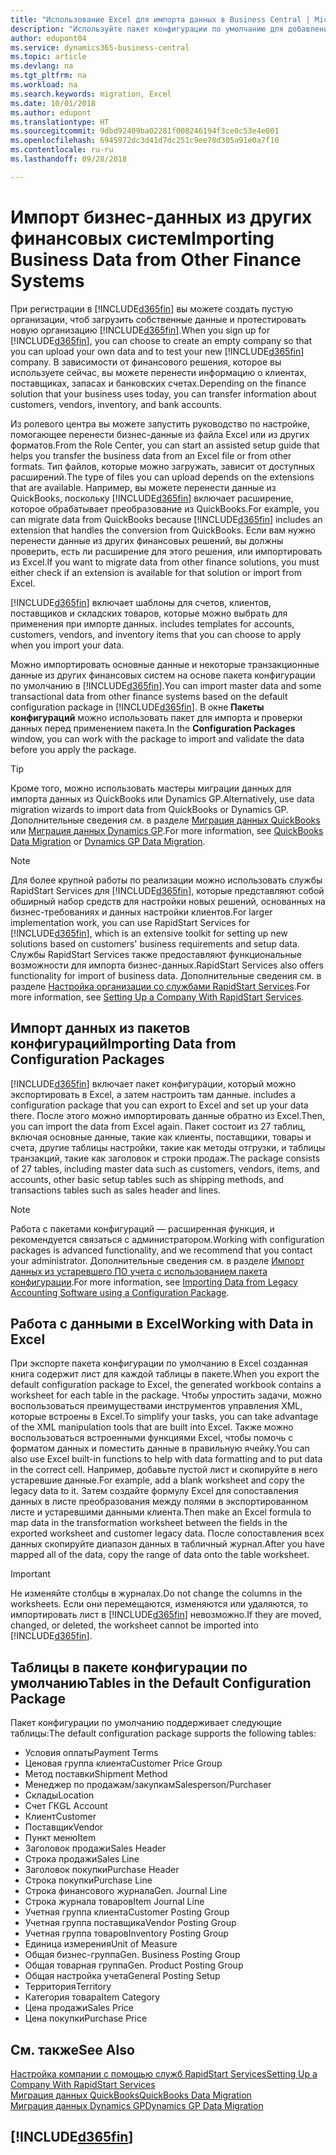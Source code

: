 ```yaml
---
title: "Использование Excel для импорта данных в Business Central | Microsoft Docs"
description: "Используйте пакет конфигурации по умолчанию для добавления данных в Excel и импорта данных обратно в Business Central."
author: edupont04
ms.service: dynamics365-business-central
ms.topic: article
ms.devlang: na
ms.tgt_pltfrm: na
ms.workload: na
ms.search.keywords: migration, Excel
ms.date: 10/01/2018
ms.author: edupont
ms.translationtype: HT
ms.sourcegitcommit: 9dbd92409ba02281f008246194f3ce0c53e4e001
ms.openlocfilehash: 6945972dc3d41d7dc251c9ee70d305a91e0a7f10
ms.contentlocale: ru-ru
ms.lasthandoff: 09/28/2018

---
```

# <a name="importing-business-data-from-other-finance-systems"></a><span data-ttu-id="27f0f-103">Импорт бизнес-данных из других финансовых систем</span><span class="sxs-lookup"><span data-stu-id="27f0f-103">Importing Business Data from Other Finance Systems</span></span>
<span data-ttu-id="27f0f-104">При регистрации в [!INCLUDE[d365fin](includes/d365fin_md.md)] вы можете создать пустую организации, чтоб загрузить собственные данные и протестировать новую организацию [!INCLUDE[d365fin](includes/d365fin_md.md)].</span><span class="sxs-lookup"><span data-stu-id="27f0f-104">When you sign up for [!INCLUDE[d365fin](includes/d365fin_md.md)], you can choose to create an empty company so that you can upload your own data and to test your new [!INCLUDE[d365fin](includes/d365fin_md.md)] company.</span></span> <span data-ttu-id="27f0f-105">В зависимости от финансового решения, которое вы используете сейчас, вы можете перенести информацию о клиентах, поставщиках, запасах и банковских счетах.</span><span class="sxs-lookup"><span data-stu-id="27f0f-105">Depending on the finance solution that your business uses today, you can transfer information about customers, vendors, inventory, and bank accounts.</span></span>  

<span data-ttu-id="27f0f-106">Из ролевого центра вы можете запустить руководство по настройке, помогающее перенести бизнес-данные из файла Excel или из других форматов.</span><span class="sxs-lookup"><span data-stu-id="27f0f-106">From the Role Center, you can start an assisted setup guide that helps you transfer the business data from an Excel file or from other formats.</span></span> <span data-ttu-id="27f0f-107">Тип файлов, которые можно загружать, зависит от доступных расширений.</span><span class="sxs-lookup"><span data-stu-id="27f0f-107">The type of files you can upload depends on the extensions that are available.</span></span> <span data-ttu-id="27f0f-108">Например, вы можете перенести данные из QuickBooks, поскольку [!INCLUDE[d365fin](includes/d365fin_md.md)] включает расширение, которое обрабатывает преобразование из QuickBooks.</span><span class="sxs-lookup"><span data-stu-id="27f0f-108">For example, you can migrate data from QuickBooks because [!INCLUDE[d365fin](includes/d365fin_md.md)] includes an extension that handles the conversion from QuickBooks.</span></span> <span data-ttu-id="27f0f-109">Если вам нужно перенести данные из других финансовых решений, вы должны проверить, есть ли расширение для этого решения, или импортировать из Excel.</span><span class="sxs-lookup"><span data-stu-id="27f0f-109">If you want to migrate data from other finance solutions, you must either check if an extension is available for that solution or import from Excel.</span></span>  

[!INCLUDE[d365fin](includes/d365fin_md.md)] <span data-ttu-id="27f0f-110">включает шаблоны для счетов, клиентов, поставщиков и складских товаров, которые можно выбрать для применения при импорте данных.</span><span class="sxs-lookup"><span data-stu-id="27f0f-110"> includes templates for accounts, customers, vendors, and inventory items that you can choose to apply when you import your data.</span></span>

<span data-ttu-id="27f0f-111">Можно импортировать основные данные и некоторые транзакционные данные из других финансовых систем на основе пакета конфигурации по умолчанию в [!INCLUDE[d365fin](includes/d365fin_md.md)].</span><span class="sxs-lookup"><span data-stu-id="27f0f-111">You can import master data and some transactional data from other finance systems based on the default configuration package in [!INCLUDE[d365fin](includes/d365fin_md.md)].</span></span> <span data-ttu-id="27f0f-112">В окне **Пакеты конфигураций** можно использовать пакет для импорта и проверки данных перед применением пакета.</span><span class="sxs-lookup"><span data-stu-id="27f0f-112">In the **Configuration Packages** window, you can work with the package to import and validate the data before you apply the package.</span></span>  

> [!TIP]  
> <span data-ttu-id="27f0f-113">Кроме того, можно использовать мастеры миграции данных для импорта данных из QuickBooks или Dynamics GP.</span><span class="sxs-lookup"><span data-stu-id="27f0f-113">Alternatively, use data migration wizards to import data from QuickBooks or Dynamics GP.</span></span> <span data-ttu-id="27f0f-114">Дополнительные сведения см. в разделе [Миграция данных QuickBooks](ui-extensions-quickbooks-data-migration.md) или [Миграция данных Dynamics GP](ui-extensions-dynamicsgp-data-migration.md).</span><span class="sxs-lookup"><span data-stu-id="27f0f-114">For more information, see [QuickBooks Data Migration](ui-extensions-quickbooks-data-migration.md) or [Dynamics GP Data Migration](ui-extensions-dynamicsgp-data-migration.md).</span></span>

> [!NOTE]  
> <span data-ttu-id="27f0f-115">Для более крупной работы по реализации можно использовать службы RapidStart Services для [!INCLUDE[d365fin](includes/d365fin_md.md)], которые представляют собой обширный набор средств для настройки новых решений, основанных на бизнес-требованиях и данных настройки клиентов.</span><span class="sxs-lookup"><span data-stu-id="27f0f-115">For larger implementation work, you can use RapidStart Services for [!INCLUDE[d365fin](includes/d365fin_md.md)], which is an extensive toolkit for setting up new solutions based on customers' business requirements and setup data.</span></span> <span data-ttu-id="27f0f-116">Службы RapidStart Services также предоставляют функциональные возможности для импорта бизнес-данных.</span><span class="sxs-lookup"><span data-stu-id="27f0f-116">RapidStart Services also offers functionality for import of business data.</span></span> <span data-ttu-id="27f0f-117">Дополнительные сведения см. в разделе [Настройка организации со службами RapidStart Services](admin-set-up-a-company-with-rapidstart.md).</span><span class="sxs-lookup"><span data-stu-id="27f0f-117">For more information, see [Setting Up a Company With RapidStart Services](admin-set-up-a-company-with-rapidstart.md).</span></span>

## <a name="importing-data-from-configuration-packages"></a><span data-ttu-id="27f0f-118">Импорт данных из пакетов конфигураций</span><span class="sxs-lookup"><span data-stu-id="27f0f-118">Importing Data from Configuration Packages</span></span>
[!INCLUDE[d365fin](includes/d365fin_md.md)] <span data-ttu-id="27f0f-119">включает пакет конфигурации, который можно экспортировать в Excel, а затем настроить там данные.</span><span class="sxs-lookup"><span data-stu-id="27f0f-119"> includes a configuration package that you can export to Excel and set up your data there.</span></span> <span data-ttu-id="27f0f-120">После этого можно импортировать данные обратно из Excel.</span><span class="sxs-lookup"><span data-stu-id="27f0f-120">Then, you can import the data from Excel again.</span></span> <span data-ttu-id="27f0f-121">Пакет состоит из 27 таблиц, включая основные данные, такие как клиенты, поставщики, товары и счета, другие таблицы настройки, такие как методы отгрузки, и таблицы транзакций, такие как заголовок и строки продаж.</span><span class="sxs-lookup"><span data-stu-id="27f0f-121">The package consists of 27 tables, including master data such as customers, vendors, items, and accounts, other basic setup tables such as shipping methods, and transactions tables such as sales header and lines.</span></span>  

> [!NOTE]  
>   <span data-ttu-id="27f0f-122">Работа с пакетами конфигураций — расширенная функция, и рекомендуется связаться с администратором.</span><span class="sxs-lookup"><span data-stu-id="27f0f-122">Working with configuration packages is advanced functionality, and we recommend that you contact your administrator.</span></span> <span data-ttu-id="27f0f-123">Дополнительные сведения см. в разделе [Импорт данных из устаревшего ПО учета с использованием пакета конфигурации](across-import-data-configuration-packages.md).</span><span class="sxs-lookup"><span data-stu-id="27f0f-123">For more information, see [Importing Data from Legacy Accounting Software using a Configuration Package](across-import-data-configuration-packages.md).</span></span>

## <a name="working-with-data-in-excel"></a><span data-ttu-id="27f0f-124">Работа с данными в Excel</span><span class="sxs-lookup"><span data-stu-id="27f0f-124">Working with Data in Excel</span></span>
<span data-ttu-id="27f0f-125">При экспорте пакета конфигурации по умолчанию в Excel созданная книга содержит лист для каждой таблицы в пакете.</span><span class="sxs-lookup"><span data-stu-id="27f0f-125">When you export the default configuration package to Excel, the generated workbook contains a worksheet for each table in the package.</span></span> <span data-ttu-id="27f0f-126">Чтобы упростить задачи, можно воспользоваться преимуществами инструментов управления XML, которые встроены в Excel.</span><span class="sxs-lookup"><span data-stu-id="27f0f-126">To simplify your tasks, you can take advantage of the XML manipulation tools that are built into Excel.</span></span> <span data-ttu-id="27f0f-127">Также можно воспользоваться встроенными функциями Excel, чтобы помочь с форматом данных и поместить данные в правильную ячейку.</span><span class="sxs-lookup"><span data-stu-id="27f0f-127">You can also use Excel built-in functions to help with data formatting and to put data in the correct cell.</span></span> <span data-ttu-id="27f0f-128">Например, добавьте пустой лист и скопируйте в него устаревшие данные.</span><span class="sxs-lookup"><span data-stu-id="27f0f-128">For example, add a blank worksheet and copy the legacy data to it.</span></span> <span data-ttu-id="27f0f-129">Затем создайте формулу Excel для сопоставления данных в листе преобразования между полями в экспортированном листе и устаревшими данными клиента.</span><span class="sxs-lookup"><span data-stu-id="27f0f-129">Then make an Excel formula to map data in the transformation worksheet between the fields in the exported worksheet and customer legacy data.</span></span> <span data-ttu-id="27f0f-130">После сопоставления всех данных скопируйте диапазон данных в табличный журнал.</span><span class="sxs-lookup"><span data-stu-id="27f0f-130">After you have mapped all of the data, copy the range of data onto the table worksheet.</span></span>  

> [!IMPORTANT]  
>  <span data-ttu-id="27f0f-131">Не изменяйте столбцы в журналах.</span><span class="sxs-lookup"><span data-stu-id="27f0f-131">Do not change the columns in the worksheets.</span></span> <span data-ttu-id="27f0f-132">Если они перемещаются, изменяются или удаляются, то импортировать лист в [!INCLUDE[d365fin](includes/d365fin_md.md)] невозможно.</span><span class="sxs-lookup"><span data-stu-id="27f0f-132">If they are moved, changed, or deleted, the worksheet cannot be imported into [!INCLUDE[d365fin](includes/d365fin_md.md)].</span></span>

## <a name="tables-in-the-default-configuration-package"></a><span data-ttu-id="27f0f-133">Таблицы в пакете конфигурации по умолчанию</span><span class="sxs-lookup"><span data-stu-id="27f0f-133">Tables in the Default Configuration Package</span></span>
<span data-ttu-id="27f0f-134">Пакет конфигурации по умолчанию поддерживает следующие таблицы:</span><span class="sxs-lookup"><span data-stu-id="27f0f-134">The default configuration package supports the following tables:</span></span>

-   <span data-ttu-id="27f0f-135">Условия оплаты</span><span class="sxs-lookup"><span data-stu-id="27f0f-135">Payment Terms</span></span>
-   <span data-ttu-id="27f0f-136">Ценовая группа клиента</span><span class="sxs-lookup"><span data-stu-id="27f0f-136">Customer Price Group</span></span>
-   <span data-ttu-id="27f0f-137">Метод поставки</span><span class="sxs-lookup"><span data-stu-id="27f0f-137">Shipment Method</span></span>
-   <span data-ttu-id="27f0f-138">Менеджер по продажам/закупкам</span><span class="sxs-lookup"><span data-stu-id="27f0f-138">Salesperson/Purchaser</span></span>
-   <span data-ttu-id="27f0f-139">Склады</span><span class="sxs-lookup"><span data-stu-id="27f0f-139">Location</span></span>
-   <span data-ttu-id="27f0f-140">Счет ГК</span><span class="sxs-lookup"><span data-stu-id="27f0f-140">GL Account</span></span>
-   <span data-ttu-id="27f0f-141">Клиент</span><span class="sxs-lookup"><span data-stu-id="27f0f-141">Customer</span></span>
-   <span data-ttu-id="27f0f-142">Поставщик</span><span class="sxs-lookup"><span data-stu-id="27f0f-142">Vendor</span></span>
-   <span data-ttu-id="27f0f-143">Пункт меню</span><span class="sxs-lookup"><span data-stu-id="27f0f-143">Item</span></span>
-   <span data-ttu-id="27f0f-144">Заголовок продажи</span><span class="sxs-lookup"><span data-stu-id="27f0f-144">Sales Header</span></span>
-   <span data-ttu-id="27f0f-145">Строка продажи</span><span class="sxs-lookup"><span data-stu-id="27f0f-145">Sales Line</span></span>
-   <span data-ttu-id="27f0f-146">Заголовок покупки</span><span class="sxs-lookup"><span data-stu-id="27f0f-146">Purchase Header</span></span>
-   <span data-ttu-id="27f0f-147">Строка покупки</span><span class="sxs-lookup"><span data-stu-id="27f0f-147">Purchase Line</span></span>
-   <span data-ttu-id="27f0f-148">Строка финансового журнала</span><span class="sxs-lookup"><span data-stu-id="27f0f-148">Gen. Journal Line</span></span>
-   <span data-ttu-id="27f0f-149">Строка журнала товаров</span><span class="sxs-lookup"><span data-stu-id="27f0f-149">Item Journal Line</span></span>
-   <span data-ttu-id="27f0f-150">Учетная группа клиента</span><span class="sxs-lookup"><span data-stu-id="27f0f-150">Customer Posting Group</span></span>
-   <span data-ttu-id="27f0f-151">Учетная группа поставщика</span><span class="sxs-lookup"><span data-stu-id="27f0f-151">Vendor Posting Group</span></span>
-   <span data-ttu-id="27f0f-152">Учетная группа товаров</span><span class="sxs-lookup"><span data-stu-id="27f0f-152">Inventory Posting Group</span></span>
-   <span data-ttu-id="27f0f-153">Единица измерения</span><span class="sxs-lookup"><span data-stu-id="27f0f-153">Unit of Measure</span></span>
-   <span data-ttu-id="27f0f-154">Общая бизнес-группа</span><span class="sxs-lookup"><span data-stu-id="27f0f-154">Gen. Business Posting Group</span></span>
-   <span data-ttu-id="27f0f-155">Общая товарная группа</span><span class="sxs-lookup"><span data-stu-id="27f0f-155">Gen. Product Posting Group</span></span>
-   <span data-ttu-id="27f0f-156">Общая настройка учета</span><span class="sxs-lookup"><span data-stu-id="27f0f-156">General Posting Setup</span></span>
-   <span data-ttu-id="27f0f-157">Территория</span><span class="sxs-lookup"><span data-stu-id="27f0f-157">Territory</span></span>
-   <span data-ttu-id="27f0f-158">Категория товара</span><span class="sxs-lookup"><span data-stu-id="27f0f-158">Item Category</span></span>
-   <span data-ttu-id="27f0f-159">Цена продажи</span><span class="sxs-lookup"><span data-stu-id="27f0f-159">Sales Price</span></span>
-   <span data-ttu-id="27f0f-160">Цена покупки</span><span class="sxs-lookup"><span data-stu-id="27f0f-160">Purchase Price</span></span>

## <a name="see-also"></a><span data-ttu-id="27f0f-161">См. также</span><span class="sxs-lookup"><span data-stu-id="27f0f-161">See Also</span></span>
[<span data-ttu-id="27f0f-162">Настройка компании с помощью служб RapidStart Services</span><span class="sxs-lookup"><span data-stu-id="27f0f-162">Setting Up a Company With RapidStart Services</span></span>](admin-set-up-a-company-with-rapidstart.md)  
[<span data-ttu-id="27f0f-163">Миграция данных QuickBooks</span><span class="sxs-lookup"><span data-stu-id="27f0f-163">QuickBooks Data Migration</span></span>](ui-extensions-quickbooks-data-migration.md)  
[<span data-ttu-id="27f0f-164">Миграция данных Dynamics GP</span><span class="sxs-lookup"><span data-stu-id="27f0f-164">Dynamics GP Data Migration</span></span>](ui-extensions-dynamicsgp-data-migration.md)  

## [!INCLUDE[d365fin](includes/free_trial_md.md)]  
 

